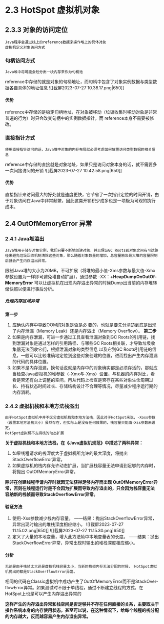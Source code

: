 # 2.3 HotSpot 虚拟机对象

## 2.3.3 对象的访问定位
	Java程序会通过栈上的reference数据来操作堆上的具体对象
	虚拟机定义对象访问方式

### 句柄访问方式
	Java堆中将可能会划分出一块内存来作为句柄池

reference中存储的就是对象的句柄地址，而句柄中包含了对象实例数据与类型数据各自具体的地址信息
![[截屏2023-07-27 10.38.17.png|650]]
#### 优势
reference中存储的是稳定句柄地址，在对象被移动（垃圾收集时移动对象是非常普遍的行为）时只会改变句柄中的实例数据指针，而 reference本身不需要被修改。

### 直接指针方式
	使用直接指针访问的话，Java堆中对象的内存布局就必须考虑如何放置访问类型数据的相关信息

reference中存储的直接就是对象地址，如果只是访问对象本身的话，就不需要多一次间接访问的开销
![[截屏2023-07-27 10.42.58.png|650]]
#### 优势
直接指针来访问最大的好处就是速度更快，它节省了一次指针定位的时间开销，由于对象访问在Java中非常频繁，因此这类开销积少成多也是一项极为可观的执行成本。

## 2.4 OutOfMemoryError 异常

### 2.4.1 Java堆溢出
	Java堆用于储存对象实例，我们只要不断地创建对象，并且保证GC Roots到对象之间有可达路径来避免垃圾回收机制清除这些对象，那么随着对象数量的增加，总容量触及最大堆的容量限制后就会产生内存溢出异常。

限制Java堆的大小为20MB，不可扩展（将堆的最小值-Xms参数与最大值-Xmx参数设置为一样即可避免堆自动扩展），通过参数 -XX：+**HeapDumpOnOutOf-MemoryError** 可以让虚拟机在出现内存溢出异常的时候Dump出当前的内存堆转储快照以便进行事后分析。

##### 处理内存区域异常

**第一步** 
 1. 应确认内存中导致OOM的对象是否是必 要的，也就是要先分清楚到底是出现了内存泄漏（Memory Leak）还是内存溢出（Memory Overflow）。
**第二步** 
1. 如果是内存泄漏，可进一步通过工具查看泄漏对象到GC Roots的引用链，找到泄漏对象是通过怎样的引用路径、与哪些GC Roots相关联，才导致垃圾收集器无法回收它们，根据泄漏对象的类型信息 以及它到GC Roots引用链的信息，一般可以比较准确地定位到这些对象创建的位置，进而找出产生内存泄漏的代码的具体位置。
2. 如果不是内存泄漏，换句话说就是内存中的对象确实都是必须存活的，那就应当检查Java虚拟机的堆参数（-Xmx与-Xms）设置，与机器的内存对比，看看是否还有向上调整的空间。再从代码上检查是否存在某些对象生命周期过长、持有状态时间过长、存储结构设计不合理等情况，尽量减少程序运行期的内存消耗。

### 2.4.2 虚拟机栈和本地方法栈溢出
	由于HotSpot虚拟机中并不区分虚拟机栈和本地方法栈，因此对于HotSpot来说，-Xoss参数（设置本地方法栈大小）虽然存在，但实际上是没有任何效果的，栈容量只能由-Xss参数来设定。
	HotSpot虚拟机不支持栈的动态扩展

**关于虚拟机栈和本地方法栈，在《Java虚拟机规范》中描述了两种异常：**
1. 如果线程请求的栈深度大于虚拟机所允许的最大深度，将抛出StackOverflowError异常。
2. 如果虚拟机的栈内存允许动态扩展，当扩展栈容量无法申请到足够的内存时，将抛出 OutOfMemoryError异常。

**除非在创建线程申请内存时就因无法获得足够内存而出现 OutOfMemoryError异常，否则在线程运行时是不会因为扩展而导致内存溢出的，只会因为栈容量无法 容纳新的栈帧而导致StackOverflowError异常。**

#### 验证方法

1. 使用-Xss参数减少栈内存容量。 ——结果：抛出StackOverflowError异常，异常出现时输出的堆栈深度相应缩小。 
![[截屏2023-07-27 11.15.02.png|650]]
![[截屏2023-07-27 11.15.30.png|650]]
2. 定义了大量的本地变量，增大此方法帧中本地变量表的长度。 ——结果：抛出StackOverflowError异常，异常出现时输出的堆栈深度相应缩小。

#### 分析
	无论是由于栈帧太大还是虚拟机栈容量太小，当新的栈帧内存无法分配的时候， HotSpot虚拟机抛出的都是StackOverflowError异常。

相同的代码在Classic虚拟机中成功产生了OutOfMemoryError而不是StackOver-flowError异常。如果测试时不限于单线程，通过不断建立线程的方式，在HotSpot上也是可以产生内存溢出异常的

**这样产生的内存溢出异常和栈空间是否足够并不存在任何直接的关系，主要取决于操作系统本身的内存使用状态。甚至可以说，在这种情况下，给每个线程的栈分配的内存越大，反而越容易产生内存溢出异常。**



